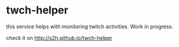 # twch-helper

this service helps with monitoring twitch activities.
Work in progress.

check it on http://s2h.github.io/twch-helper
